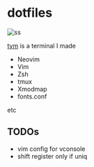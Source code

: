 # dotfiles

![ss](https://static.endaaman.me/dotfiles-ss.png)

[tym](https://github.com/endaaman/tym) is a terminal I made

- Neovim
- Vim
- Zsh
- tmux
- Xmodmap
- fonts.conf

etc

## TODOs

- vim config for vconsole
- shift register only if uniq
